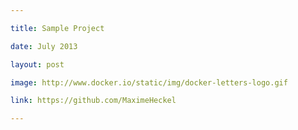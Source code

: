 ```yaml
---

title: Sample Project

date: July 2013

layout: post

image: http://www.docker.io/static/img/docker-letters-logo.gif

link: https://github.com/MaximeHeckel

---
```


